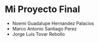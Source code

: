 # Mi Proyecto Final
- Noemi Guadalupe Hernandez Palacios
- Marco Antonio Santiago Perez
- Jorge Luis Tovar Rebollo